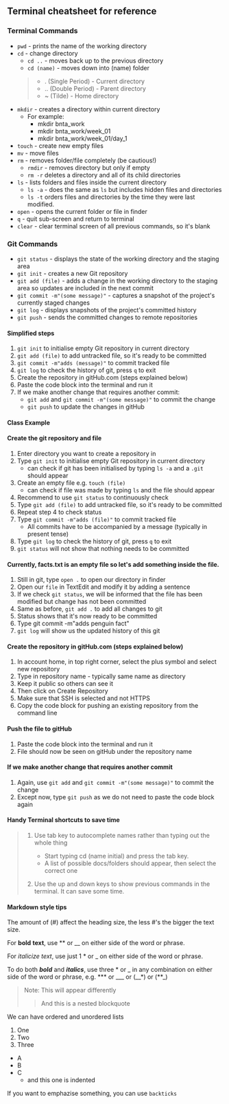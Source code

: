 ## Terminal cheatsheet for reference

### Terminal Commands

* `pwd` - prints the name of the working directory
* `cd` - change directory
  * `cd ..` - moves back up to the previous directory
  * `cd (name)` - moves down into (name) folder
  >  * . (Single Period) - Current directory
  >  * .. (Double Period) - Parent directory
  >  * ~ (Tilde) - Home directory
* `mkdir` - creates a directory within current directory
  * For example:
    * mkdir bnta_work
    * mkdir bnta_work/week_01
    * mkdir bnta_work/week_01/day_1
* `touch` - create new empty files
* `mv` - move files
* `rm` - removes folder/file completely (be cautious!)
  * `rmdir` - removes directory but only if empty
  * `rm -r` deletes a directory and all of its child directories
* `ls` - lists folders and files inside the current directory
  * `ls -a` - does the same as `ls` but includes hidden files and directories
  * `ls -t` orders files and directories by the time they were last modified.
* `open` - opens the current folder or file in finder
* `q` - quit sub-screen and return to terminal
* `clear` - clear terminal screen of all previous commands, so it's blank


### Git Commands

* `git status` - displays the state of the working directory and the staging area
* `git init` - creates a new Git repository
* `git add (file)` - adds a change in the working directory to the staging area so updates are included in the next commit 
* `git commit -m"(some message)"` - captures a snapshot of the project's currently staged changes
* `git log` - displays snapshots of the project's committed history
* `git push` - sends the committed changes to remote repositories

#### Simplified steps
1. `git init` to initialise empty Git repository in current directory
2. `git add (file)` to add untracked file, so it's ready to be committed
3. `git commit -m"adds (message)"` to commit tracked file
4. `git log` to check the history of git, press `q` to exit
5. Create the repository in gitHub.com (steps explained below)
6. Paste the code block into the terminal and run it
7. If we make another change that requires another commit:
   * `git add` and `git commit -m"(some message)"` to commit the change
   * `git push` to update the changes in gitHub


#### Class Example
#### Create the git repository and file

1. Enter directory you want to create a repository in
2. Type `git init` to initialise empty Git repository in current directory
   * can check if git has been initialised by typing `ls -a` and a `.git` should appear
3. Create an empty file e.g. `touch (file)`
   * can check if file was made by typing `ls` and the file should appear
4. Recommend to use `git status` to continuously check
5. Type `git add (file)` to add untracked file, so it's ready to be committed
6. Repeat step 4 to check status
7. Type `git commit -m"adds (file)"` to commit tracked file
   * All commits have to be accompanied by a message (typically in present tense)
8. Type `git log` to check the history of git, press `q` to exit
9. `git status` will not show that nothing needs to be committed

#### Currently, facts.txt is an empty file so let's add something inside the file.

1. Still in git, type `open .` to open our directory in finder
2. Open our `file` in TextEdit and modify it by adding a sentence
3. If we check `git status`, we will be informed that the file has been modified but change has not been committed
4. Same as before, `git add .` to add all changes to git
5. Status shows that it's now ready to be committed
6. Type git commit -m"adds penguin fact"
7. `git log` will show us the updated history of this git

#### Create the repository in gitHub.com (steps explained below)

1. In account home, in top right corner, select the plus symbol and select new repository
2. Type in repository name - typically same name as directory
3. Keep it public so others can see it
4. Then click on Create Repository
5. Make sure that SSH is selected and not HTTPS
6. Copy the code block for pushing an existing repository from the command line

#### Push the file to gitHub

1. Paste the code block into the terminal and run it
2. File should now be seen on gitHub under the repository name

#### If we make another change that requires another commit

1. Again, use `git add` and `git commit -m"(some message)"` to commit the change
2. Except now, type `git push` as we do not need to paste the code block again



#### Handy Terminal shortcuts to save time

> 1. Use tab key to autocomplete names rather than typing out the whole thing
>    * Start typing cd (name initial) and press the tab key. 
>    * A list of possible docs/folders should appear, then select the correct one
>
> 2. Use the up and down keys to show previous commands in the terminal. It can save some time.



#### Markdown style tips

The amount of (#) affect the heading size, the less #'s the bigger the text size.

For **bold** __text__, use ** or __ on either side of the word or phrase.

For *italicize* _text_, use just 1 * or _ on either side of the word or phrase.

To do both ***bold*** and ___italics___, use three * or _ in any combination on either side of the word or phrase,
e.g. *** or ___ or (__*) or (**_)

> Note: This will appear differently
>> And this is a nested blockquote

We can have ordered and unordered lists
1. One
2. Two
3. Three

* A
* B
* C
  + and this one is indented

If you want to emphazise something, you can use `backticks` 

